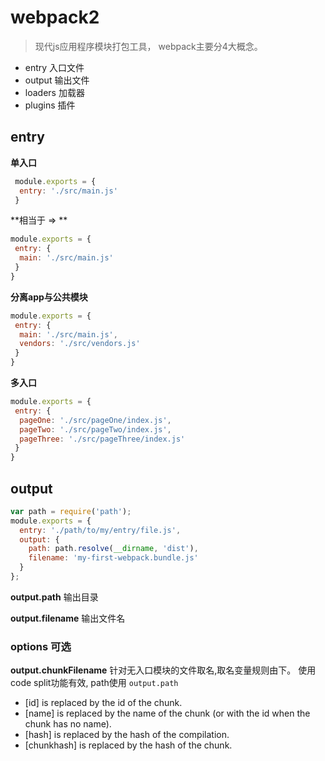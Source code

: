 # webpack2
> 现代js应用程序模块打包工具， webpack主要分4大概念。
- entry 入口文件
- output 输出文件
- loaders 加载器
- plugins 插件


## entry
**单入口**
```javascript
 module.exports = {
  entry: './src/main.js'
 }
```
**相当于 => **
```javascript
module.exports = {
 entry: {
  main: './src/main.js'
 }
}
```

**分离app与公共模块**
```javascript
module.exports = {
 entry: {
  main: './src/main.js',
  vendors: './src/vendors.js'
 }
}
```

**多入口**
```javascript
module.exports = {
 entry: {
  pageOne: './src/pageOne/index.js',
  pageTwo: './src/pageTwo/index.js',
  pageThree: './src/pageThree/index.js'
 }
}
```
## output

```javascript
var path = require('path');
module.exports = {
  entry: './path/to/my/entry/file.js',
  output: {
    path: path.resolve(__dirname, 'dist'),
    filename: 'my-first-webpack.bundle.js'
  }
};
```

**output.path**
输出目录

**output.filename**
输出文件名

### **options 可选**

**output.chunkFilename**
针对无入口模块的文件取名,取名变量规则由下。 使用code split功能有效, path使用 `output.path`
- [id] is replaced by the id of the chunk.
- [name] is replaced by the name of the chunk (or with the id when the chunk has no name).
- [hash] is replaced by the hash of the compilation.
- [chunkhash] is replaced by the hash of the chunk.
